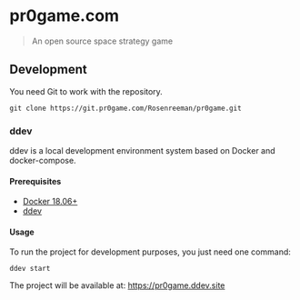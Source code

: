 # pr0game.com
> An open source space strategy game

## Development

You need Git to work with the repository.

```
git clone https://git.pr0game.com/Rosenreeman/pr0game.git
```

### ddev

ddev is a local development environment system based on Docker and docker-compose.

#### Prerequisites

* [Docker 18.06+](https://www.docker.com/products/docker-desktop)
* [ddev](https://ddev.readthedocs.io/en/stable/#installation)

#### Usage

To run the project for development purposes, you just need one command:

```
ddev start
```

The project will be available at: https://pr0game.ddev.site
